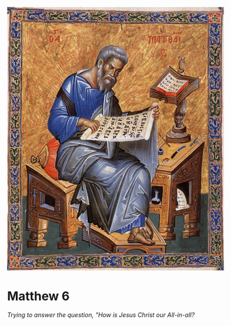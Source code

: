 <img class="intro-right" src="../images/art-matthew.jpg">

# Matthew 6

*Trying to answer the question, "How is Jesus Christ our All-in-all?*
